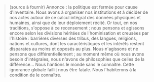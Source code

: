 > (source à fournir) 
> Annonce : la politique est fermée pour cause d'inventaire. Nous avons à organiser nos institutions et à décider de nos actes autour de ce calcul intégral des données physiques et humaines, ainsi que de leur déploiement récité. Or tout, en nos traditions, s'oppose à ce recensement ; nous pensons et agissons encore selon les divisions héritées de l'hominisation et creusées par l'histoire : barrières diverses des tribus, des langues, religions, nations et cultures, dont les caractéristiques et les intérêts restent disparates au moins et opposés au plus. Nous n'agissons et ne pensons que différentiellement ; au moment même où nous avons besoin d'intégrales, nous n'avons de philosophies que celles de la différence... Nous hantions le monde sans le connaître. Cette ignorance globale faillit nous être fatale. Nous l'habiterons à la condition de le connaître.
>